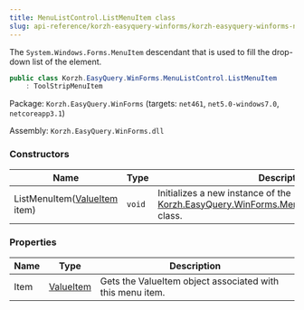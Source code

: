 ```yaml
---
title: MenuListControl.ListMenuItem class
slug: api-reference/korzh-easyquery-winforms/korzh-easyquery-winforms-namespace/menulistcontrol-listmenuitem-class
---
```

The `System.Windows.Forms.MenuItem` descendant that is used to fill the drop-down list of the element.
```csharp
public class Korzh.EasyQuery.WinForms.MenuListControl.ListMenuItem
    : ToolStripMenuItem

```
Package: `Korzh.EasyQuery.WinForms` (targets: `net461`, `net5.0-windows7.0`, `netcoreapp3.1`)

Assembly: `Korzh.EasyQuery.WinForms.dll`

### Constructors

| Name | Type | Description | 
| --- | --- | --- | 
| ListMenuItem([ValueItem](/api-reference/korzh-easyquery-winforms/korzh-easyquery-winforms-namespace/valueitem-class) item) | `void` | Initializes a new instance of the [Korzh.EasyQuery.WinForms.MenuListControl.ListMenuItem](/api-reference/korzh-easyquery-winforms/korzh-easyquery-winforms-namespace/menulistcontrol-class) class. | 


### Properties

| Name | Type | Description | 
| --- | --- | --- | 
| Item | [ValueItem](/api-reference/korzh-easyquery-winforms/korzh-easyquery-winforms-namespace/valueitem-class) | Gets the ValueItem object associated with this menu item. |